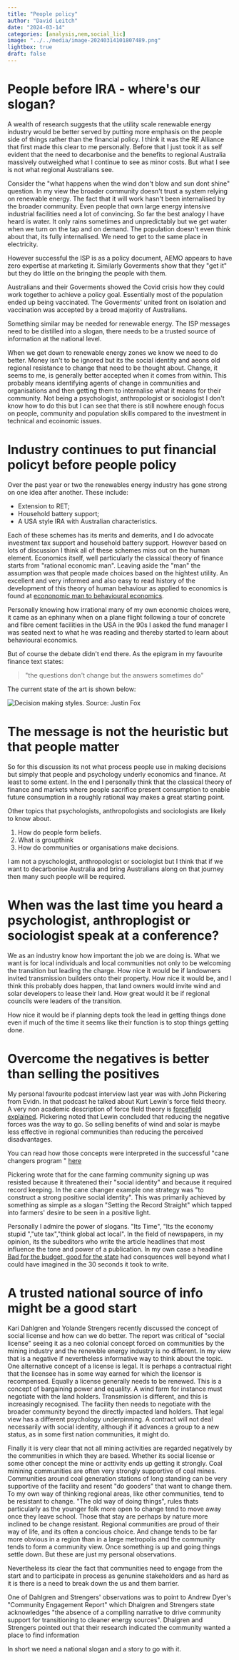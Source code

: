 ```yaml
---
title: "People policy"
author: "David Leitch"
date: "2024-03-14"
categories: [analysis,nem,social_lic]
image: "../../media/image-20240314101807489.png"
lightbox: true
draft: false
---
```




# People before IRA - where's our slogan?

A wealth of research suggests that the utility scale renewable energy industry would be better served by putting more emphasis on the people side of things rather than the financial policy. I think it was the RE Alliance that first made this clear to me personally. Before that I just took it as self evident that the need to decarbonise and the benefits to regional Australia massively outweighed what I continue to see as minor costs. But what I see is not what regional Australians see. 

Consider the "what happens when the wind don't blow and sun dont shine" question. In my view the broader community doesn't trust a system relying on renewable energy. The fact that it will work hasn't been internalised by the broader community. Even people that own large energy intensive industrial facilities need a lot of convincing. So far the best analogy I have heard is water. It only rains sometimes and unpredictably but we get water when we turn on the tap and on demand. The population doesn't even think about that, its fully internalised. We need to get to the same place in electricity.

However successful the ISP is as a policy document, AEMO appears to have zero expertise at marketing it. Similarly Goverments show that they "get it" but they do little on the bringing the people with them.

Australians and their Goverments showed the Covid crisis how they could work together to achieve a policy goal. Essentially most of the population ended up being vaccinated. The Goverments' united front on isolation and vaccination was accepted by a broad majority of Australians.  

Something similar may be needed for renewable energy. The ISP messages need to be distilled into a slogan, there needs to be a trusted source of information at the national level.

When we get down to renewable energy zones we know we need to do better. Money isn't to be ignored but its the social identity and aeons old regional resistance to change that need to be thought about. Change, it seems to me, is generally better accepted when it comes from within. This probably means identifying agents of change in communities and organisations and then getting them to internalise what it means for their community. Not being a psychologist, anthropologist or sociologist I don't know how to do this but I can see that there is still nowhere enough focus on people, community and population skills compared to the investment in technical and ecoinomic issues.

# Industry continues to put financial policyt before people policy



Over the past year or two the renewables energy industry has gone strong on one idea after another. These include:

- Extension to RET;
- Household battery support;
- A USA style IRA with Australian characteristics.

Each of these schemes has its merits and demerits, and I do advocate investment tax support and household battery support. However based on lots of discussion I think all of these schemes miss out on the human element. Economics itself, well particularly the classical theory of finance starts from "rational economic man". Leaving aside the "man" the assumption was that people made choices based on the hightest utility. An excellent and very informed and also easy to read history of the development of this theory of human behaviour as applied to economics  is found at [econonomic man to behavioural economics](https://hbr.org/2015/05/from-economic-man-to-behavioral-economics).

Personally knowing how irrational many of my own economic choices were, it came as an ephinany when on a plane flight following a tour of concrete and fibre cement facilities in the USA in the 90s  I asked the fund manager I was seated next to what he was reading and thereby started to learn about behavioural economics.

But of course the debate didn't end there. As the epigram in my favourite finance text states:

> "the questions don't change but the answers sometimes do"

The current state of the art is shown below:

![Decision making styles. Source: Justin Fox](../../media/image-20240314101807489.png)

# The message is not the heuristic but that people matter

So for this discussion its not what process people use in making decisions but simply that people and psychology underly economics and finance. At least to some extent. In the end I personally think that the classical theory of finance and markets where people sacrifice present consumption to enable future consumption in a roughly rational way makes a great starting point. 

Other topics that psychologists, anthropologists and sociologists are likely to know about.

1. How do people form beliefs. 
2. What is groupthink
3. How do communities or organisations make decisions.

I am not a pyschologist, anthropologist or sociologist but I think that if we want to decarbonise Australia and bring Australians along on that journey then many such people will be required.

# When was the last time you heard a psychologist, anthroplogist or sociologist speak at a conference?

We as an industry know how important the job we are doing is. What we want is for local  individuals and local communities not only to be welcoming  the transition  but leading the charge. How nice it would be if landowners invited transmission builders onto their property. How nice it would be, and I think this probably does happen, that land owners would invite wind and solar developers to lease their land. How great would it be if regional councils were leaders of the transition. 

How nice it would be if planning depts took the lead in getting things done even if much of the time it seems like their function is to stop things getting done.

# Overcome the negatives is better than selling the positives

My personal favourite podcast interview last year was with John Pickering from Evidn. In that podcast he talked about Kurt Lewin's force field theory. A very non academic description of force field theory is [forcefield explained](https://www.mindtools.com/a23ewmr/force-field-analysis).  Pickering noted that Lewin concluded that reducing the negative forces was the way to go. So selling benefits of wind and solar is maybe less effective in regional communities than reducing the perceived disadvantages.

You can read how those concepts were interpreted in the successful "cane changers program " [here](https://behavioralscientist.org/nudges-alone-wont-save-nemo-conservation-in-the-great-barrier-reef/)

Pickering wrote that for the cane farming community  signing up was resisted because it threatened their "social identity" and because it required record keeping.  In the cane changer example one strategy was "to construct a strong positive social identity". This was primarily achieved by something as simple as a slogan "Setting the Record Straight" which tapped into farmers' desire to be seen in a positive light.

Personally I admire the power of  slogans.  "Its Time", "Its the economy stupid ","ute tax","think global act local". In the field of newspapers, in my opinion, its the subeditors who write the article headlines that most influence the tone and power of a publication. In my own case a headline [Bad for the budget, good for the state](https://www.afr.com/companies/energy/ubs-revises-damaging-nsw-power-sale-critique-20150317-1m1gyc) had consquences well beyond what I could have imagined in the 30 seconds it took to write.

# A trusted national source of info might  be a good start

Kari Dahlgren and Yolande Strengers recently discussed the concept of social license and how can we do better. The report was critical  of "social license" seeing it as a neo colonial concept forced on  communities by the mining industry and the renewble energy industry is no different. In my view that is a  negative if nevertheless informative way to think about the topic.   One alternative concept of a license is legal. It is perhaps a contractual right that the licensee has in some way earned for which the licensor is recompensed. Equally a license generally needs to be renewed. This is a concept of bargaining power and equality. A wind farm for instance must negotiate with the land holders. Transmission is different, and this is increasingly recognised. The facility then needs to negotiate with the broader community beyond the directly impacted land holders. That legal view has a different psychology underpinning. A  contract will not deal necessarily with social identity, although if it advances a group to a new status, as in some first nation communities, it might do.  

Finally it is very clear that not all mining activities are regarded negatively by the communities in which they are based. Whether its social license or some other concept the mine or acttivity ends up getting it strongly.  Coal minining communities are often very strongly supportive of coal mines. Communities around coal generation stations of long standing can be very supportive of the facility and resent "do gooders" that want to change them. To my own way of thinking regional areas, like other communities, tend to be resistant to change. "The old way of doing things", rules thats particularly as the younger folk more open to change tend to move away once they leave school. Those that stay are perhaps by nature more inclined to be change resistant. Regional communities are proud of their way of life, and its often a concious choice.  And change tends to be far more obvious in a region than in a large metropolis and the community tends to form a community view. Once something is up and going things settle down. But these are just my personal observations.

Nevertheless its clear the fact that communities need to engage from the start and to participate in process as genunine stakeholders and as hard as it is there is a need to break down the us and them barrier.

One of Dahlgren and Strengers' observations was to point to Andrew Dyer's "Community Engagement Report" which Dhalgren and Strengers state acknowledges "the absence of a complling narrative to drive community support for transitioning to cleaner energy sources". Dhalgren and Strengers pointed out that their research indicated the community wanted a place to find information

In short we need a national slogan and a story to go with it.